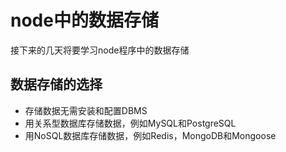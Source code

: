 # node中的数据存储
接下来的几天将要学习node程序中的数据存储
## 数据存储的选择
* 存储数据无需安装和配置DBMS
* 用关系型数据库存储数据，例如MySQL和PostgreSQL
* 用NoSQL数据库存储数据，例如Redis，MongoDB和Mongoose
